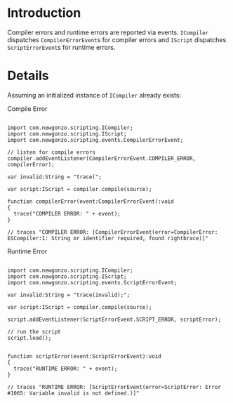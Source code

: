 # Introduction #

Compiler errors and runtime errors are reported via events. `ICompiler` dispatches `CompilerErrorEvent`s for compiler errors and `IScript` dispatches `ScriptErrorEvent`s for runtime errors.

# Details #

Assuming an initialized instance of `ICompiler` already exists:

Compile Error
```

import com.newgonzo.scripting.ICompiler;
import com.newgonzo.scripting.IScript;
import com.newgonzo.scripting.events.CompilerErrorEvent;

// listen for compile errors
compiler.addEventListener(CompilerErrorEvent.COMPILER_ERROR, compilerError);

var invalid:String = "trace(";

var script:IScript = compiler.compile(source);

function compilerError(event:CompilerErrorEvent):void
{
  trace("COMPILER ERROR: " + event);
}

// traces "COMPILER ERROR: [CompilerErrorEvent(error=CompilerError: ESCompiler:1: String or identifier required, found rightbrace)]"

```


Runtime Error
```

import com.newgonzo.scripting.ICompiler;
import com.newgonzo.scripting.IScript;
import com.newgonzo.scripting.events.ScriptErrorEvent;

var invalid:String = "trace(invalid);";

var script:IScript = compiler.compile(source);

script.addEventListener(ScriptErrorEvent.SCRIPT_ERROR, scriptError);

// run the script
script.load();


function scriptError(event:ScriptErrorEvent):void
{
  trace("RUNTIME ERROR: " + event);
}

// traces "RUNTIME ERROR: [ScriptErrorEvent(error=ScriptError: Error #1065: Variable invalid is not defined.)]"

```